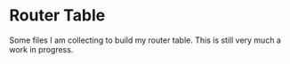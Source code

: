 # Router Table

Some files I am collecting to build my router table.
This is still very much a work in progress.

